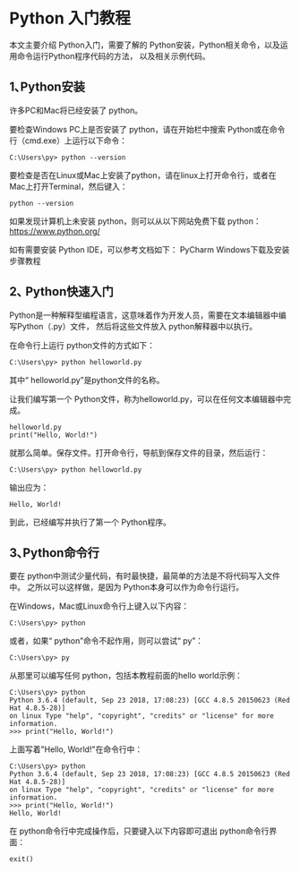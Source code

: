 # Python 入门教程

本文主要介绍 Python入门，需要了解的 Python安装，Python相关命令，以及运用命令运行Python程序代码的方法，
以及相关示例代码。

## 1､Python安装

许多PC和Mac将已经安装了 python。

要检查Windows PC上是否安装了 python，请在开始栏中搜索 Python或在命令行（cmd.exe）上运行以下命令：
```text
C:\Users\py> python --version
```

要检查是否在Linux或Mac上安装了python，请在linux上打开命令行，或者在Mac上打开Terminal，然后键入：
```text
python --version
```

如果发现计算机上未安装 python，则可以从以下网站免费下载 python：https://www.python.org/

如有需要安装 Python IDE，可以参考文档如下： PyCharm Windows下载及安装步骤教程

## 2､ Python快速入门

Python是一种解释型编程语言，这意味着作为开发人员，需要在文本编辑器中编写Python（.py）文件，
然后将这些文件放入 python解释器中以执行。

在命令行上运行 python文件的方式如下：
```text
C:\Users\py> python helloworld.py
```

其中“ helloworld.py”是python文件的名称。

让我们编写第一个 Python文件，称为helloworld.py，可以在任何文本编辑器中完成。
```text
helloworld.py
print("Hello, World!")
```

就那么简单。保存文件。打开命令行，导航到保存文件的目录，然后运行：
```text
C:\Users\py> python helloworld.py
```

输出应为：
```text
Hello, World!
```

到此，已经编写并执行了第一个 Python程序。

## 3､Python命令行

要在 python中测试少量代码，有时最快捷，最简单的方法是不将代码写入文件中。
之所以可以这样做，是因为 Python本身可以作为命令行运行。

在Windows，Mac或Linux命令行上键入以下内容：
```text
C:\Users\py> python
```

或者，如果“ python”命令不起作用，则可以尝试“ py”：
```text
C:\Users\py> py
```

从那里可以编写任何 python，包括本教程前面的hello world示例：

```text
C:\Users\py> python
Python 3.6.4 (default, Sep 23 2018, 17:08:23) [GCC 4.8.5 20150623 (Red Hat 4.8.5-28)] 
on linux Type "help", "copyright", "credits" or "license" for more information.
>>> print("Hello, World!")
```

上面写着"Hello, World!"在命令行中：
```text
C:\Users\py> python
Python 3.6.4 (default, Sep 23 2018, 17:08:23) [GCC 4.8.5 20150623 (Red Hat 4.8.5-28)] 
on linux Type "help", "copyright", "credits" or "license" for more information.
>>> print("Hello, World!")
Hello, World!
```

在 python命令行中完成操作后，只要键入以下内容即可退出 python命令行界面：
```text
exit()
```